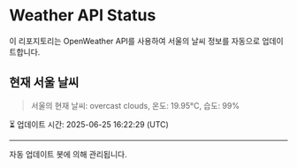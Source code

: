 
# Weather API Status

이 리포지토리는 OpenWeather API를 사용하여 서울의 날씨 정보를 자동으로 업데이트합니다.

## 현재 서울 날씨
> 서울의 현재 날씨: overcast clouds, 온도: 19.95°C, 습도: 99%

⏳ 업데이트 시간: 2025-06-25 16:22:29 (UTC)

---
자동 업데이트 봇에 의해 관리됩니다.
